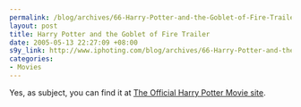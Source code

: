 ```yaml
--- 
permalink: /blog/archives/66-Harry-Potter-and-the-Goblet-of-Fire-Trailer.html
layout: post
title: Harry Potter and the Goblet of Fire Trailer
date: 2005-05-13 22:27:09 +08:00
s9y_link: http://www.iphoting.com/blog/archives/66-Harry-Potter-and-the-Goblet-of-Fire-Trailer.html
categories: 
- Movies
---
```

<p class="break"><p>Yes, as subject, you can find it at <a onclick="_gaq.push(['_trackPageview', '/extlink/harrypotter.warnerbros.com/gobletoffire/index.html']);"  href="http://harrypotter.warnerbros.com/gobletoffire/index.html">The Official Harry Potter Movie site</a>.</p></p>
